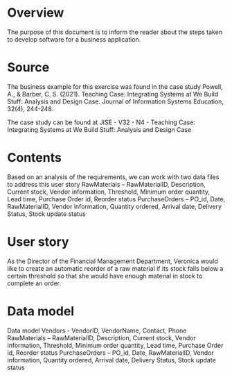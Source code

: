 # Overview
The purpose of this document is to inform the reader about the steps taken to develop software for a business application.  
# Source
The business example for this exercise was found in the case study 
Powell, A., & Barber, C. S. (2021). Teaching Case: Integrating Systems at We Build Stuff: Analysis and Design Case. Journal of Information Systems Education, 32(4), 244-248. 

The case study can be found at JISE - V32 - N4 - Teaching Case: Integrating Systems at We Build Stuff: Analysis and Design Case

# Contents
Based on an analysis of the requirements, we can work with two data files to address this user story
RawMaterials – RawMaterialID, Description, Current stock, Vendor information, Threshold, Minimum order quantity, Lead time, Purchase Order id, Reorder status
PurchaseOrders – PO_id, Date, RawMaterialID, Vendor information, Quantity ordered, Arrival date, Delivery Status, Stock update status
# User story
As the Director of the Financial Management Department, Veronica would like to create an automatic reorder of a raw material if its stock falls below a certain threshold so that she would have enough material in stock to complete an order. 

# Data model
Data model
Vendors - VendorID,  VendorName, Contact, Phone
RawMaterials – RawMaterialID, Description, Current stock, Vendor information, Threshold, Minimum order quantity, Lead time, Purchase Order id, Reorder status
PurchaseOrders – PO_id, Date, RawMaterialID, Vendor information, Quantity ordered, Arrival date, Delivery Status, Stock update status
